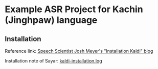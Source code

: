 # Example ASR Project for Kachin (Jinghpaw) language

## Installation

Reference link: [Speech Scientist Josh Meyer's "Installation Kaldi" blog](http://jrmeyer.github.io/asr/2016/01/26/Installing-Kaldi.html)  

Installation note of Sayar: [kaldi-installation.log](https://github.com/ye-kyaw-thu/NLP-Class/blob/master/asr-prj/kachin-asr/kaldi-installation.log)  


